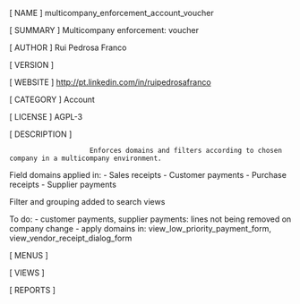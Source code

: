 [ NAME ]
multicompany_enforcement_account_voucher


[ SUMMARY ]
Multicompany enforcement: voucher


[ AUTHOR ]
Rui Pedrosa Franco


[ VERSION ]



[ WEBSITE ]
http://pt.linkedin.com/in/ruipedrosafranco


[ CATEGORY ]
Account


[ LICENSE ]
AGPL-3


[ DESCRIPTION ]

                        Enforces domains and filters according to chosen company in a multicompany environment.
    
                        
Field domains applied in:
                        - Sales receipts
                        - Customer payments
                        - Purchase receipts
                        - Supplier payments
                        
                        
Filter and grouping added to search views
                        
                        
To do:
                        - customer payments, supplier payments: lines not being removed on company change
                        - apply domains in: view_low_priority_payment_form, view_vendor_receipt_dialog_form 
                        


[ MENUS ]



[ VIEWS ]



[ REPORTS ]
